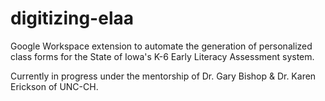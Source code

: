# digitizing-elaa
Google Workspace extension to automate the generation of personalized class forms for the State of Iowa's K-6 Early Literacy Assessment system.

Currently in progress under the mentorship of Dr. Gary Bishop & Dr. Karen Erickson of UNC-CH.
